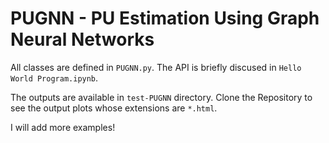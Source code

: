 # PUGNN - PU Estimation Using Graph Neural Networks

All classes are defined in `PUGNN.py`. The API is briefly discused in `Hello World Program.ipynb`.


The outputs are available in `test-PUGNN` directory. Clone the Repository to see the output plots whose extensions are `*.html`.

I will add more examples!
